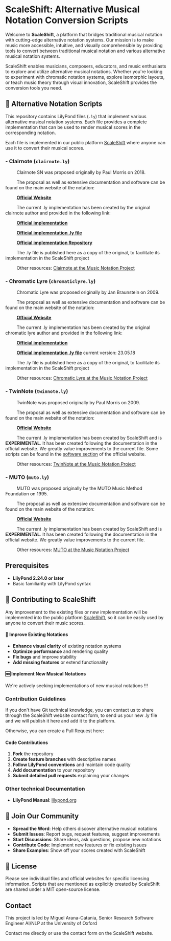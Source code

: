 # ScaleShift: Alternative Musical Notation Conversion Scripts

Welcome to **ScaleShift**, a platform that bridges traditional musical notation with cutting-edge alternative notation systems. Our mission is to make music more accessible, intuitive, and visually comprehensible by providing tools to convert between traditional musical notation and various alternative musical notation systems.

ScaleShift enables musicians, composers, educators, and music enthusiasts to explore and utilize alternative musical notations. Whether you're looking to experiment with chromatic notation systems, explore isomorphic layouts, or teach music theory through visual innovation, ScaleShift provides the conversion tools you need.

## 🎼 Alternative Notation Scripts

This repository contains LilyPond files (`.ly`) that implement various alternative musical notation systems. Each file provides a complete implementation that can be used to render musical scores in the corresponding notation.

Each file is implemented in our public platform [ScaleShift](http://scaleshift.app) where anyone can use it to convert their musical scores.

### - **Clairnote** (`clairnote.ly`)

&nbsp;&nbsp;&nbsp;&nbsp;&nbsp;&nbsp;&nbsp;&nbsp;&nbsp;Clairnote SN was proposed originally by Paul Morris on 2018.

&nbsp;&nbsp;&nbsp;&nbsp;&nbsp;&nbsp;&nbsp;&nbsp;&nbsp;The proposal as well as extensive documentation and software can be found on the main website of the notation:

&nbsp;&nbsp;&nbsp;&nbsp;&nbsp;&nbsp;&nbsp;&nbsp;&nbsp;[**Official Website**](http://clairnote.org)

&nbsp;&nbsp;&nbsp;&nbsp;&nbsp;&nbsp;&nbsp;&nbsp;&nbsp;The current .ly implementation has been created by the original clairnote author and provided in the following link:

&nbsp;&nbsp;&nbsp;&nbsp;&nbsp;&nbsp;&nbsp;&nbsp;&nbsp;[**Official implementation**](https://clairnote.org/software/#creating)

&nbsp;&nbsp;&nbsp;&nbsp;&nbsp;&nbsp;&nbsp;&nbsp;&nbsp;[**Official implementation .ly file**](https://clairnote.org/lilypond/clairnote.ly)

&nbsp;&nbsp;&nbsp;&nbsp;&nbsp;&nbsp;&nbsp;&nbsp;&nbsp;[**Official implementation Repository**](https://gitlab.com/paulmorris/lilypond-clairnote)

&nbsp;&nbsp;&nbsp;&nbsp;&nbsp;&nbsp;&nbsp;&nbsp;&nbsp;The .ly file is published here as a copy of the original, to facilitate its implementation in the ScaleShift project

&nbsp;&nbsp;&nbsp;&nbsp;&nbsp;&nbsp;&nbsp;&nbsp;&nbsp;Other resources: [Clairnote at the Music Notation Project](https://musicnotation.org/system/clairnote-sn-paul-morris/)


### - **Chromatic Lyre** (`chromaticlyre.ly`)

&nbsp;&nbsp;&nbsp;&nbsp;&nbsp;&nbsp;&nbsp;&nbsp;&nbsp;Chromatic Lyre was proposed originally by Jan Braunstein on 2009.

&nbsp;&nbsp;&nbsp;&nbsp;&nbsp;&nbsp;&nbsp;&nbsp;&nbsp;The proposal as well as extensive documentation and software can be found on the main website of the notation:

&nbsp;&nbsp;&nbsp;&nbsp;&nbsp;&nbsp;&nbsp;&nbsp;&nbsp;[**Official Website**](http://www.delos.cz/en/sheet_music/chromatic_lyre_notation.html)

&nbsp;&nbsp;&nbsp;&nbsp;&nbsp;&nbsp;&nbsp;&nbsp;&nbsp;The current .ly implementation has been created by the original chromatic lyre author and provided in the following link:

&nbsp;&nbsp;&nbsp;&nbsp;&nbsp;&nbsp;&nbsp;&nbsp;&nbsp;[**Official implementation**](http://www.delos.cz/en/sheet_music/lyrebird.html)

&nbsp;&nbsp;&nbsp;&nbsp;&nbsp;&nbsp;&nbsp;&nbsp;&nbsp;[**Official implementation .ly file**](http://www.delos.cz/en/sheet_music/lyrebird.ly) current version: 23.05.18

&nbsp;&nbsp;&nbsp;&nbsp;&nbsp;&nbsp;&nbsp;&nbsp;&nbsp;The .ly file is published here as a copy of the original, to facilitate its implementation in the ScaleShift project

&nbsp;&nbsp;&nbsp;&nbsp;&nbsp;&nbsp;&nbsp;&nbsp;&nbsp;Other resources: [Chromatic Lyre at the Music Notation Project](https://musicnotation.org/system/chromatic-lyre-notation-by-jan-braunstein/)


### - **TwinNote** (`twinnote.ly`)

&nbsp;&nbsp;&nbsp;&nbsp;&nbsp;&nbsp;&nbsp;&nbsp;&nbsp;TwinNote was proposed originally by Paul Morris on 2009.

&nbsp;&nbsp;&nbsp;&nbsp;&nbsp;&nbsp;&nbsp;&nbsp;&nbsp;The proposal as well as extensive documentation and software can be found on the main website of the notation:

&nbsp;&nbsp;&nbsp;&nbsp;&nbsp;&nbsp;&nbsp;&nbsp;&nbsp;[**Official Website**](https://twinnote.clairnote.org/)

&nbsp;&nbsp;&nbsp;&nbsp;&nbsp;&nbsp;&nbsp;&nbsp;&nbsp;The current .ly implementation has been created by ScaleShift and is **EXPERIMENTAL**. It has been created following the documentation in the official website. We greatly value improvements to the current file. Some scripts can be found in the [software section](https://twinnote.clairnote.org/software/) of the official website.

&nbsp;&nbsp;&nbsp;&nbsp;&nbsp;&nbsp;&nbsp;&nbsp;&nbsp;Other resources: [TwinNote at the Music Notation Project](https://musicnotation.org/system/twinnote-by-paul-morris/)


### - **MUTO** (`muto.ly`)

&nbsp;&nbsp;&nbsp;&nbsp;&nbsp;&nbsp;&nbsp;&nbsp;&nbsp;MUTO was proposed originally by the MUTO Music Method Foundation on 1995.

&nbsp;&nbsp;&nbsp;&nbsp;&nbsp;&nbsp;&nbsp;&nbsp;&nbsp;The proposal as well as extensive documentation and software can be found on the main website of the notation:

&nbsp;&nbsp;&nbsp;&nbsp;&nbsp;&nbsp;&nbsp;&nbsp;&nbsp;[**Official Website**](https://muto-method.com/en/index.html)

&nbsp;&nbsp;&nbsp;&nbsp;&nbsp;&nbsp;&nbsp;&nbsp;&nbsp;The current .ly implementation has been created by ScaleShift and is **EXPERIMENTAL**. It has been created following the documentation in the official website. We greatly value improvements to the current file.

&nbsp;&nbsp;&nbsp;&nbsp;&nbsp;&nbsp;&nbsp;&nbsp;&nbsp;Other resources: [MUTO at the Music Notation Project](https://musicnotation.org/system/muto-notation-by-muto-foundation/)



## Prerequisites

- **LilyPond 2.24.0 or later**
- Basic familiarity with LilyPond syntax


## 🤝 Contributing to ScaleShift

Any improvement to the existing files or new implementation will be implemented into the public platform [ScaleShift](http://scaleshift.app), so it can be easily used by anyone to convert their music scores.

#### 🔧 **Improve Existing Notations**
- **Enhance visual clarity** of existing notation systems
- **Optimize performance** and rendering quality
- **Fix bugs** and improve stability
- **Add missing features** or extend functionality

#### 🆕 **Implement New Musical Notations**
We're actively seeking implementations of new musical notations !!!

### Contribution Guidelines

If you don't have Git technical knowledge, you can contact us to share through the ScaleShift website contact form, to send us your new .ly file and we will publish it here and add it to the platform.

Otherwise, you can create a Pull Request here:

#### Code Contributions
1. **Fork** the repository
2. **Create feature branches** with descriptive names
3. **Follow LilyPond conventions** and maintain code quality
4. **Add documentation** to your repository
5. **Submit detailed pull requests** explaining your changes

### Other technical Documentation
- **LilyPond Manual**: [lilypond.org](http://lilypond.org/doc/)

## 🌟 Join Our Community

- **Spread the Word**: Help others discover alternative musical notations
- **Submit Issues**: Report bugs, request features, suggest improvements
- **Start Discussions**: Share ideas, ask questions, propose new notations
- **Contribute Code**: Implement new features or fix existing issues
- **Share Examples**: Show off your scores created with ScaleShift

## 📄 License

Please see individual files and official websites for specific licensing information. Scripts that are mentioned as explicitly created by ScaleShift are shared under a MIT open-source license.


## Contact

This project is led by Miguel Arana-Catania, Senior Research Software Engineer AI/NLP at the University of Oxford

Contact me directly or use the contact form on the ScaleShift website.


